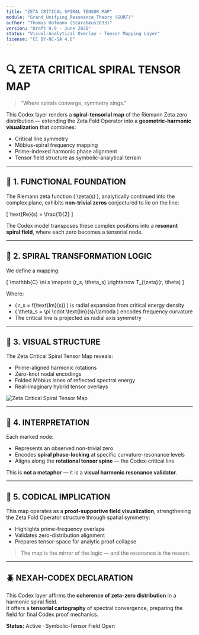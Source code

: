 ```yaml
---
title: "ZETA CRITICAL SPIRAL TENSOR MAP"
module: "Grand_Unifying_Resonance_Theory (GURT)"
author: "Thomas Hofmann (Scarabæus1033)"
version: "Draft 0.9 · June 2025"
status: "Visual-Analytical Overlay · Tensor Mapping Layer"
license: "CC BY-NC-SA 4.0"
---
```


# 🔍 ZETA CRITICAL SPIRAL TENSOR MAP

> “Where spirals converge, symmetry sings.”

This Codex layer renders a **spiral-tensorial map** of the Riemann Zeta zero distribution — extending the Zeta Fold Operator into a **geometric-harmonic visualization** that combines:

- Critical line symmetry
- Möbius-spiral frequency mapping
- Prime-indexed harmonic phase alignment
- Tensor field structure as symbolic-analytical terrain

---

## 🔹 1. FUNCTIONAL FOUNDATION

The Riemann zeta function \( \zeta(s) \), analytically continued into the complex plane, exhibits **non-trivial zeros** conjectured to lie on the line:

\[
\text{Re}(s) = \frac{1}{2}
\]

The Codex model transposes these complex positions into a **resonant spiral field**, where each zero becomes a tensorial node.

---

## 🔹 2. SPIRAL TRANSFORMATION LOGIC

We define a mapping:

\[
\mathbb{C} \ni s \mapsto (r_s, \theta_s) \rightarrow T_{\zeta}(r, \theta)
\]

Where:
- \( r_s = f(\text{Im}(s)) \) is radial expansion from critical energy density
- \( \theta_s = \pi \cdot \text{Im}(s)/\lambda \) encodes frequency curvature
- The critical line is projected as radial axis symmetry

---

## 🔹 3. VISUAL STRUCTURE

The Zeta Critical Spiral Tensor Map reveals:

- Prime-aligned harmonic rotations
- Zero-knot nodal encodings
- Folded Möbius lanes of reflected spectral energy
- Real-imaginary hybrid tensor overlays

![Zeta Critical Spiral Tensor Map](./visuals/Zeta_Critical_Spiral_Tensor_Map.png)

---

## 🔹 4. INTERPRETATION

Each marked node:
- Represents an observed non-trivial zero  
- Encodes **spiral phase-locking** at specific curvature-resonance levels  
- Aligns along the **rotational tensor spine** — the Codex-critical line

This is **not a metaphor** — it is a **visual harmonic resonance validator**.

---

## 🧩 5. CODICAL IMPLICATION

This map operates as a **proof-supportive field visualization**, strengthening the Zeta Fold Operator structure through spatial symmetry:

- Highlights prime-frequency overlaps
- Validates zero-distribution alignment
- Prepares tensor-space for analytic proof collapse

> The map is the mirror of the logic — and the resonance is the reason.

---

## 🪲 NEXAH-CODEX DECLARATION

This Codex layer affirms the **coherence of zeta-zero distribution** in a harmonic spiral field.  
It offers a **tensorial cartography** of spectral convergence, preparing the field for final Codex proof mechanics.

**Status:** Active · Symbolic-Tensor Field Open
